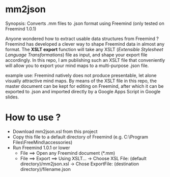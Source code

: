 # mm2json
Synopsis: Converts .mm files to .json format using Freemind (only tested on Freemind 1.0.1)

Anyone wondered how to extract usable data structures from Freemind ? Freemind has developed a clever way to shape Freemind data in almost any format.
The **XSLT export** function will take any XSLT (*Extensible Stylesheet Language Transformations*) file as input, and shape your export file accordingly.
In this repo, I am publishing such an XSLT file that conveniently will allow you to export your mind maps to a multi-purpose .json file.

example use: Freemind natively does not produce presentable, let alone visually attractive mind maps.  By means of the XSLT file in this repo, the master document can be kept for editing on Freemind, after which it can be exported to .json and imported directly by a Google Apps Script in Google slides.  

# How to use ?

- Download mm2json.xsl from this project
- Copy this file to a default directory of Freemind (e.g. C:\Program Files\FreeMind\accessories)
- Run Freemind 1.0.1 or lower
  - File ==> Open any Freemind document (*.mm)
  - File ==> Export ==> Using XSLT...
    -> Choose XSL File: (default directory)/mm2json.xsl
    -> Chose ExportFile: (destination directory)/filename.json


